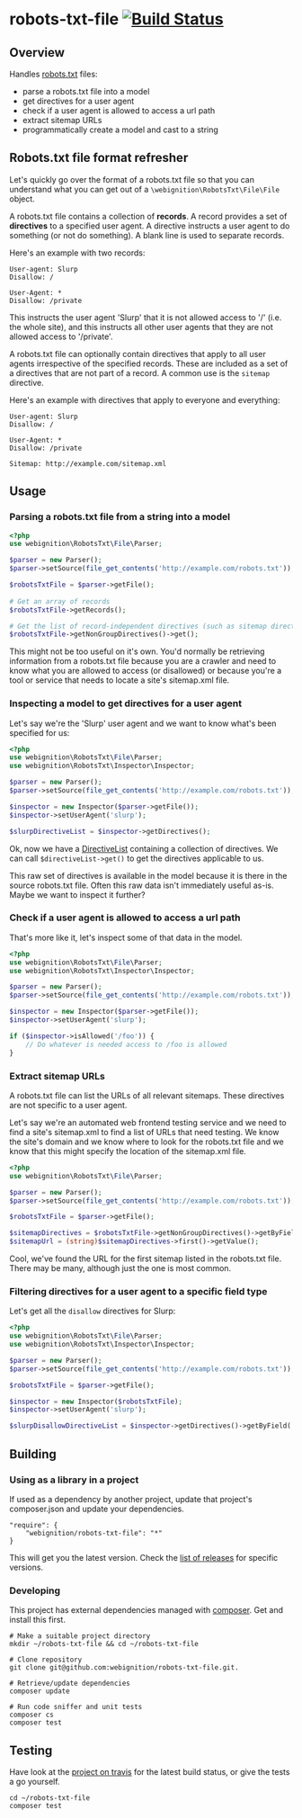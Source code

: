 # robots-txt-file [![Build Status](https://secure.travis-ci.org/webignition/robots-txt-file.png?branch=master)](http://travis-ci.org/webignition/robots-txt-file)


## Overview

Handles [robots.txt][1] files:

 - parse a robots.txt file into a model
 - get directives for a user agent
 - check if a user agent is allowed to access a url path
 - extract sitemap URLs
 - programmatically create a model and cast to a string

## Robots.txt file format refresher

Let's quickly go over the format of a robots.txt file so that you can understand what you can get out of a `\webignition\RobotsTxt\File\File` object.

A robots.txt file contains a collection of **records**. A record provides a set of **directives** to a specified user agent. A directive instructs a user agent to do something (or not do something). A blank line is used to separate records.

Here's an example with two records:

    User-agent: Slurp
    Disallow: /

    User-Agent: *
    Disallow: /private

This instructs the user agent 'Slurp' that it is not allowed access to '/' (i.e. the whole site), and this instructs all other user agents that they are not allowed access to '/private'.

A robots.txt file can optionally contain directives that apply to all user agents irrespective of the specified records. These are included as a set of a directives that are not part of a record. A common use is the `sitemap` directive.

Here's an example with directives that apply to everyone and everything:

    User-agent: Slurp
    Disallow: /

    User-Agent: *
    Disallow: /private

    Sitemap: http://example.com/sitemap.xml

## Usage

### Parsing a robots.txt file from a string into a model
```php
<?php
use webignition\RobotsTxt\File\Parser;

$parser = new Parser();
$parser->setSource(file_get_contents('http://example.com/robots.txt'));

$robotsTxtFile = $parser->getFile();
 
# Get an array of records
$robotsTxtFile->getRecords();

# Get the list of record-independent directives (such as sitemap directives):
$robotsTxtFile->getNonGroupDirectives()->get();
```

This might not be too useful on it's own. You'd normally be retrieving information from a robots.txt file because
you are a crawler and need to know what you are allowed to access (or disallowed) or because you're a tool or
service that needs to locate a site's sitemap.xml file.

### Inspecting a model to get directives for a user agent

Let's say we're the 'Slurp' user agent and we want to know what's been specified for us:

```php
<?php
use webignition\RobotsTxt\File\Parser;
use webignition\RobotsTxt\Inspector\Inspector;

$parser = new Parser();
$parser->setSource(file_get_contents('http://example.com/robots.txt'));

$inspector = new Inspector($parser->getFile());
$inspector->setUserAgent('slurp');

$slurpDirectiveList = $inspector->getDirectives();
```

Ok, now we have a [DirectiveList](https://github.com/webignition/robots-txt-file/blob/master/src/webignition/RobotsTxt/DirectiveList/DirectiveList.php)
containing a collection of directives. We can call `$directiveList->get()` to get the directives applicable to us.

This raw set of directives is available in the model because it is
there in the source robots.txt file. Often this raw data isn't
immediately useful as-is. Maybe we want to inspect it further?

### Check if a user agent is allowed to access a url path

That's more like it, let's inspect some of that data in the model.

```php
<?php
use webignition\RobotsTxt\File\Parser;
use webignition\RobotsTxt\Inspector\Inspector;

$parser = new Parser();
$parser->setSource(file_get_contents('http://example.com/robots.txt'));

$inspector = new Inspector($parser->getFile());
$inspector->setUserAgent('slurp');

if ($inspector->isAllowed('/foo')) {
    // Do whatever is needed access to /foo is allowed
}
```

### Extract sitemap URLs

A robots.txt file can list the URLs of all relevant sitemaps. These directives
are not specific to a user agent.

Let's say we're an automated web frontend testing service and we need to find a site's sitemap.xml to find a list
of URLs that need testing. We know the site's domain and we know where to look for the robots.txt file and we know
that this might specify the location of the sitemap.xml file.

```php
<?php
use webignition\RobotsTxt\File\Parser;

$parser = new Parser();
$parser->setSource(file_get_contents('http://example.com/robots.txt'));

$robotsTxtFile = $parser->getFile();

$sitemapDirectives = $robotsTxtFile->getNonGroupDirectives()->getByField('sitemap');
$sitemapUrl = (string)$sitemapDirectives->first()->getValue();
```

Cool, we've found the URL for the first sitemap listed in the robots.txt file. 
There may be many, although just the one is most common.

### Filtering directives for a user agent to a specific field type

Let's get all the `disallow` directives for Slurp:

```php
<?php
use webignition\RobotsTxt\File\Parser;
use webignition\RobotsTxt\Inspector\Inspector;

$parser = new Parser();
$parser->setSource(file_get_contents('http://example.com/robots.txt'));

$robotsTxtFile = $parser->getFile();

$inspector = new Inspector($robotsTxtFile);
$inspector->setUserAgent('slurp');

$slurpDisallowDirectiveList = $inspector->getDirectives()->getByField('disallow');
```

## Building

### Using as a library in a project
If used as a dependency by another project, update that project's composer.json
and update your dependencies.

    "require": {
        "webignition/robots-txt-file": "*"      
    }
    
This will get you the latest version. Check the [list of releases](https://github.com/webignition/robots-txt-file/releases) for specific versions.    

### Developing
This project has external dependencies managed with [composer][3]. Get and install this first.

    # Make a suitable project directory
    mkdir ~/robots-txt-file && cd ~/robots-txt-file

    # Clone repository
    git clone git@github.com:webignition/robots-txt-file.git.

    # Retrieve/update dependencies
    composer update
    
    # Run code sniffer and unit tests
    composer cs
    composer test

## Testing
Have look at the [project on travis][4] for the latest build status, or give the tests
a go yourself.

    cd ~/robots-txt-file
    composer test


[1]: http://www.robotstxt.org/
[2]: https://github.com/webignition/robots-txt-parser
[3]: http://getcomposer.org
[4]: http://travis-ci.org/webignition/robots-txt-file/builds
